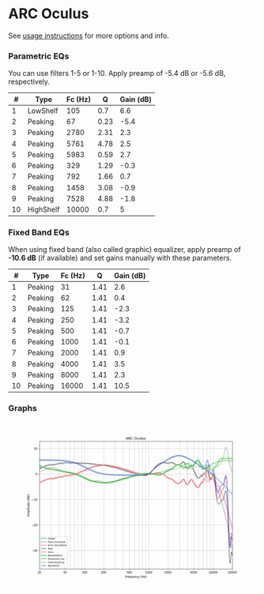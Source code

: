 # ARC Oculus
See [usage instructions](https://github.com/jaakkopasanen/AutoEq#usage) for more options and info.

### Parametric EQs
You can use filters 1-5 or 1-10. Apply preamp of -5.4 dB or -5.6 dB, respectively.

|   # | Type      |   Fc (Hz) |    Q |   Gain (dB) |
|-----|-----------|-----------|------|-------------|
|   1 | LowShelf  |       105 | 0.7  |         6.6 |
|   2 | Peaking   |        67 | 0.23 |        -5.4 |
|   3 | Peaking   |      2780 | 2.31 |         2.3 |
|   4 | Peaking   |      5761 | 4.78 |         2.5 |
|   5 | Peaking   |      5983 | 0.59 |         2.7 |
|   6 | Peaking   |       329 | 1.29 |        -0.3 |
|   7 | Peaking   |       792 | 1.66 |         0.7 |
|   8 | Peaking   |      1458 | 3.08 |        -0.9 |
|   9 | Peaking   |      7528 | 4.88 |        -1.8 |
|  10 | HighShelf |     10000 | 0.7  |         5   |

### Fixed Band EQs
When using fixed band (also called graphic) equalizer, apply preamp of **-10.6 dB** (if available) and set gains manually with these parameters.

|   # | Type    |   Fc (Hz) |    Q |   Gain (dB) |
|-----|---------|-----------|------|-------------|
|   1 | Peaking |        31 | 1.41 |         2.6 |
|   2 | Peaking |        62 | 1.41 |         0.4 |
|   3 | Peaking |       125 | 1.41 |        -2.3 |
|   4 | Peaking |       250 | 1.41 |        -3.2 |
|   5 | Peaking |       500 | 1.41 |        -0.7 |
|   6 | Peaking |      1000 | 1.41 |        -0.1 |
|   7 | Peaking |      2000 | 1.41 |         0.9 |
|   8 | Peaking |      4000 | 1.41 |         3.5 |
|   9 | Peaking |      8000 | 1.41 |         2.3 |
|  10 | Peaking |     16000 | 1.41 |        10.5 |

### Graphs
![](./ARC%20Oculus.png)
